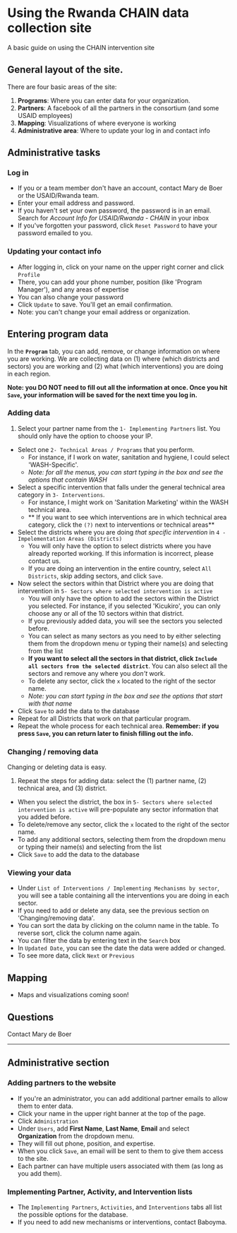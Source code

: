 # Using the Rwanda CHAIN data collection site
A basic guide on using the CHAIN intervention site

## General layout of the site.
There are four basic areas of the site:
1. **Programs**: Where you can enter data for your organization.
2. **Partners**: A facebook of all the partners in the consortium (and some USAID employees)
3. **Mapping**: Visualizations of where everyone is working
4. **Administrative area**: Where to update your log in and contact info

## Administrative tasks
### Log in
* If you or a team member don't have an account, contact Mary de Boer or the USAID/Rwanda team.
* Enter your email address and password.
* If you haven't set your own password, the password is in an email. Search for *Account Info for USAID/Rwanda - CHAIN* in your inbox
* If you've forgotten your password, click `Reset Password` to have your password emailed to you.

### Updating your contact info
* After logging in, click on your name on the upper right corner and click `Profile`
* There, you can add your phone number, position (like 'Program Manager'), and any areas of expertise
* You can also change your password
* Click `Update` to save. You'll get an email confirmation.
* Note: you can't change your email address or organization.

## Entering program data
In the **`Program`** tab, you can add, remove, or change information on where you are working. We are collecting data on (1) where (which districts and sectors) you are working and (2) what (which interventions) you are doing in each region.

**Note: you DO NOT need to fill out all the information at once. Once you hit `Save`, your information will be saved for the next time you log in.**

### Adding data
1. Select your partner name from the `1- Implementing Partners` list. You should only have the option to choose your IP.
* Select one `2- Technical Areas / Programs` that you perform.
  * For instance, if I work on water, sanitation and hygiene, I could select 'WASH-Specific'.
  * *Note: for all the menus, you can start typing in the box and see the options that contain WASH*
* Select a specific intervention that falls under the general technical area category in `3- Interventions`.
  * For instance, I might work on 'Sanitation Marketing' within the WASH technical area.
  * ** If you want to see which interventions are in which technical area category, click the `(?)` next to interventions or technical areas**
* Select the districts where you are doing *that specific intervention* in `4 - Impelementation Areas (Districts)`
  * You will only have the option to select districts where you have already reported working. If this information is incorrect, please contact us.
  * If you are doing an intervention in the entire country, select `All Districts`, skip adding sectors, and click `Save`.
* Now select the sectors within that District where you are doing that intervention in `5- Sectors where selected intervention is active`
  * You will only have the option to add the sectors within the District you selected. For instance, if you selected 'Kicukiro', you can only choose any or all of the 10 sectors within that district.
  * If you previously added data, you will see the sectors you selected before.
  * You can select as many sectors as you need to by either selecting them from the dropdown menu or typing their name(s) and selecting from the list
  * **If you want to select all the sectors in that district, click `Include all sectors from the selected district`**. You can also select all the sectors and remove any where you *don't* work.
  * To delete any sector, click the `x` located to the right of the sector name.
  * *Note: you can start typing in the box and see the options that start with that name*
* Click `Save` to add the data to the database
* Repeat for all Districts that work on that particular program.
* Repeat the whole process for each technical area.
**Remember: if you press `Save`, you can return later to finish filling out the info.**

### Changing / removing data
Changing or deleting data is easy.
1. Repeat the steps for adding data: select the (1) partner name, (2) technical area, and (3) district.
* When you select the district, the box in `5- Sectors where selected intervention is active` will pre-populate any sector information that you added before.
* To delete/remove any sector, click the `x` located to the right of the sector name.
* To add any additional sectors, selecting them from the dropdown menu or typing their name(s) and selecting from the list
* Click `Save` to add the data to the database

### Viewing your data
* Under `List of Interventions / Implementing Mechanisms by sector`, you will see a table containing all the interventions you are doing in each sector.
* If you need to add or delete any data, see the previous section on 'Changing/removing data'.
* You can sort the data by clicking on the column name in the table. To reverse sort, click the column name again.
* You can filter the data by entering text in the `Search` box
* In `Updated Date`, you can see the date the data were added or changed.
* To see more data, click `Next` or `Previous`

## Mapping
* Maps and visualizations coming soon!

## Questions
Contact Mary de Boer

---

## Administrative section
### Adding partners to the website
* If you're an administrator, you can add additional partner emails to allow them to enter data.
* Click your name in the upper right banner at the top of the page.
* Click `Administration`
* Under `Users`, add **First Name**, **Last Name**, **Email** and select **Organization** from the dropdown menu.
* They will fill out phone, position, and expertise.
* When you click `Save`, an email will be sent to them to give them access to the site.
* Each partner can have multiple users associated with them (as long as you add them).

### Implementing Partner, Activity, and Intervention lists
* The `Implementing Partners`, `Activities`, and `Interventions` tabs all list the possible options for the database.
* If you need to add new mechanisms or interventions, contact Baboyma.
